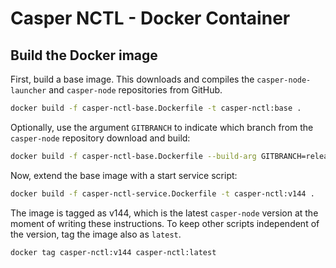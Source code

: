 # Casper NCTL - Docker Container

## Build the Docker image

First, build a base image. This downloads and compiles the `casper-node-launcher` and `casper-node` repositories from GitHub.

```bash
docker build -f casper-nctl-base.Dockerfile -t casper-nctl:base .
```

Optionally, use the argument `GITBRANCH` to indicate which branch from the `casper-node` repository download and build:

```bash
docker build -f casper-nctl-base.Dockerfile --build-arg GITBRANCH=release-1.4.4 -t casper-nctl:base .
```


Now, extend the base image with a start service script:

```bash
docker build -f casper-nctl-service.Dockerfile -t casper-nctl:v144 .
```

The image is tagged as v144, which is the latest `casper-node` version at the moment of writing these instructions. To keep other scripts independent of the version, tag the image also as `latest`.

```bash
docker tag casper-nctl:v144 casper-nctl:latest
```
